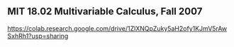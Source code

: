 ##  MIT 18.02 Multivariable Calculus, Fall 2007

https://colab.research.google.com/drive/1ZlXNQpZuky5aH2ofy1KJmV5rAwSxhRh1?usp=sharing

